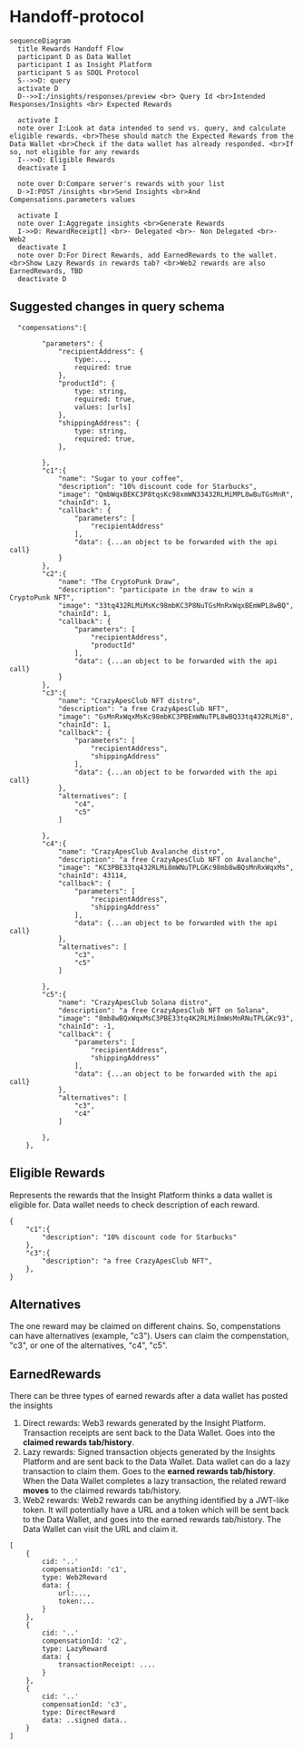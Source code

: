 # Handoff-protocol
```mermaid
sequenceDiagram
  title Rewards Handoff Flow
  participant D as Data Wallet
  participant I as Insight Platform
  participant S as SDQL Protocol
  S-->>D: query
  activate D
  D-->>I:/insights/responses/preview <br> Query Id <br>Intended Responses/Insights <br> Expected Rewards

  activate I
  note over I:Look at data intended to send vs. query, and calculate eligible rewards. <br>These should match the Expected Rewards from the Data Wallet <br>Check if the data wallet has already responded. <br>If so, not eligible for any rewards
  I-->>D: Eligible Rewards
  deactivate I

  note over D:Compare server's rewards with your list
  D->I:POST /insights <br>Send Insights <br>And Compensations.parameters values

  activate I
  note over I:Aggregate insights <br>Generate Rewards
  I->>D: RewardReceipt[] <br>- Delegated <br>- Non Delegated <br>- Web2
  deactivate I
  note over D:For Direct Rewards, add EarnedRewards to the wallet. <br>Show Lazy Rewards in rewards tab? <br>Web2 rewards are also EarnedRewards, TBD
  deactivate D
```

## Suggested changes in query schema
```
  "compensations":{
    
        "parameters": {
            "recipientAddress": {
                type:...,
                required: true
            },
            "productId": {
                type: string,
                required: true,
                values: [urls]
            },
            "shippingAddress": {
                type: string,
                required: true,
            },

        },
        "c1":{
            "name": "Sugar to your coffee",
            "description": "10% discount code for Starbucks",
            "image": "QmbWqxBEKC3P8tqsKc98xmWN33432RLMiMPL8wBuTGsMnR",
            "chainId": 1,
            "callback": {
                "parameters": [
                    "recipientAddress"
                ],
                "data": {...an object to be forwarded with the api call}
            }
        },
        "c2":{
            "name": "The CryptoPunk Draw",
            "description": "participate in the draw to win a CryptoPunk NFT",
            "image": "33tq432RLMiMsKc98mbKC3P8NuTGsMnRxWqxBEmWPL8wBQ",
            "chainId": 1,
            "callback": {
                "parameters": [
                    "recipientAddress",
                    "productId"
                ],
                "data": {...an object to be forwarded with the api call}
            }
        },
        "c3":{
            "name": "CrazyApesClub NFT distro",
            "description": "a free CrazyApesClub NFT",
            "image": "GsMnRxWqxMsKc98mbKC3PBEmWNuTPL8wBQ33tq432RLMi8",
            "chainId": 1,
            "callback": {
                "parameters": [
                    "recipientAddress",
                    "shippingAddress"
                ],
                "data": {...an object to be forwarded with the api call}
            },
            "alternatives": [
                "c4",
                "c5"
            ]
            
        },
        "c4":{
            "name": "CrazyApesClub Avalanche distro",
            "description": "a free CrazyApesClub NFT on Avalanche",
            "image": "KC3PBE33tq432RLMi8mWNuTPLGKc98mb8wBQsMnRxWqxMs",
            "chainId": 43114,
            "callback": {
                "parameters": [
                    "recipientAddress",
                    "shippingAddress"
                ],
                "data": {...an object to be forwarded with the api call}
            },
            "alternatives": [
                "c3",
                "c5"
            ]
            
        },
        "c5":{
            "name": "CrazyApesClub Solana distro",
            "description": "a free CrazyApesClub NFT on Solana",
            "image": "8mb8wBQxWqxMsC3PBE33tq4K2RLMi8mWsMnRNuTPLGKc93",
            "chainId": -1,
            "callback": {
                "parameters": [
                    "recipientAddress",
                    "shippingAddress"
                ],
                "data": {...an object to be forwarded with the api call}
            },
            "alternatives": [
                "c3",
                "c4"
            ]
            
        },
    },
```

## Eligible Rewards
Represents the rewards that the Insight Platform thinks a data wallet is eligible for. Data wallet needs to check description of each reward.
```
{
    "c1":{
        "description": "10% discount code for Starbucks"
    },
    "c3":{
        "description": "a free CrazyApesClub NFT",
    },
}
```

## Alternatives
The one reward may be claimed on different chains. So, compenstations can have alternatives (example, "c3"). Users can claim the compenstation, "c3", or one of the alternatives, "c4", "c5".

## EarnedRewards
There can be three types of earned rewards after a data wallet has posted the insights
1. Direct rewards: Web3 rewards generated by the Insight Platform. Transaction receipts are sent back to the Data Wallet. Goes into the **claimed rewards tab/history**.
2. Lazy rewards: Signed transaction objects generated by the Insights Platform and are sent back to the Data Wallet. Data wallet can do a lazy transaction to claim them. Goes to the **earned rewards tab/history**. When the Data Wallet completes a lazy transaction, the related reward **moves** to the claimed rewards tab/history.
3. Web2 rewards: Web2 rewards can be anything identified by a JWT-like token. It will potentially have a URL and a token which will be sent back to the Data Wallet, and goes into the earned rewards tab/history. The Data Wallet can visit the URL and claim it.

```
[
    {
        cid: '..'
        compensationId: 'c1',
        type: Web2Reward
        data: {
            url:...,
            token:...
        }
    },
    {
        cid: '..'
        compensationId: 'c2',
        type: LazyReward
        data: {
            transactionReceipt: ....
        }
    },
    {
        cid: '..'
        compensationId: 'c3',
        type: DirectReward
        data: ..signed data..
    }
]
```